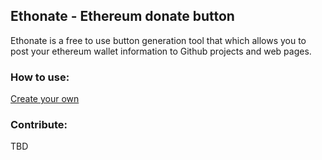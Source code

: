 ## Ethonate - Ethereum donate button

Ethonate is a free to use button generation tool that which allows you to post your ethereum wallet information to Github projects and web pages.

### How to use:
 [Create your own](https://antoniotrento.github.io/Ethonate/)

### Contribute:
 TBD
